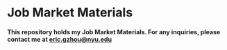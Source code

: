 # Job Market Materials
#### This repository holds my Job Market Materials. For any inquiries, please contact me at eric.gzhou@nyu.edu
